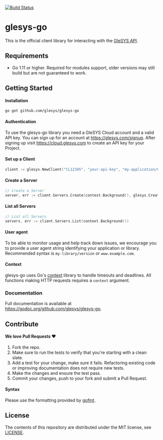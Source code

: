 [![Build Status](https://travis-ci.org/glesys/glesys-go.svg?branch=master)](https://travis-ci.org/glesys/glesys-go)

# glesys-go

This is the official client library for interacting with the
[GleSYS API](https://github.com/GleSYS/API/).

## Requirements

- Go 1.11 or higher. Required for modules support, older versions may still build but are not guaranteed to work.

## Getting Started

#### Installation

```shell
go get github.com/glesys/glesys-go
```

#### Authentication

To use the glesys-go library you need a GleSYS Cloud account and a valid API
key. You can sign up for an account at https://glesys.com/signup. After signing
up visit https://cloud.glesys.com to create an API key for your Project.

#### Set up a Client

```go
client := glesys.NewClient("CL12345", "your-api-key", "my-application/0.0.1")
```

#### Create a Server

```go
// Create a Server
server, err := client.Servers.Create(context.Background(), glesys.CreateServerParams{Password: "..."}.WithDefaults())
```

#### List all Servers

```go
// List all Servers
servers, err := client.Servers.List(context.Background())
```

#### User agent

To be able to monitor usage and help track down issues, we encourage you to
provide a user agent string identifying your application or library. Recommended
syntax is `my-library/version` or `www.example.com`.

#### Context

glesys-go uses Go's [context](https://golang.org/pkg/context) library to handle
timeouts and deadlines. All functions making HTTP requests requires a `context`
argument.

### Documentation

Full documentation is available at
https://godoc.org/github.com/glesys/glesys-go.

## Contribute

#### We love Pull Requests ♥

1. Fork the repo.
2. Make sure to run the tests to verify that you're starting with a clean slate.
3. Add a test for your change, make sure it fails. Refactoring existing code or
   improving documentation does not require new tests.
4. Make the changes and ensure the test pass.
5. Commit your changes, push to your fork and submit a Pull Request.

#### Syntax

Please use the formatting provided by [gofmt](https://golang.org/cmd/gofmt).

## License

The contents of this repository are distributed under the MIT license, see [LICENSE](LICENSE).
